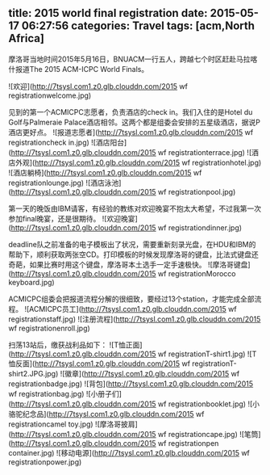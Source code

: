 title: 2015 world final registration
date: 2015-05-17 06:27:56
categories: Travel
tags: [acm,North Africa]
---
摩洛哥当地时间2015年5月16日，BNUACM一行五人，跨越七个时区赶赴马拉喀什报道The 2015 ACM-ICPC World Finals。

![欢迎](http://7tsysl.com1.z0.glb.clouddn.com/2015 wf registrationwelcome.jpg)

<!-- more -->
见到的第一个ACMICPC志愿者，负责酒店的check in。我们入住的是Hotel du Golf与Palmeraie Palace酒店相邻。这两个都是组委会安排的五星级酒店，据说P酒店更好点。
![报道志愿者](http://7tsysl.com1.z0.glb.clouddn.com/2015 wf registrationcheck in.jpg)
![酒店阳台](http://7tsysl.com1.z0.glb.clouddn.com/2015 wf registrationterrace.jpg)
![酒店外观](http://7tsysl.com1.z0.glb.clouddn.com/2015 wf registrationhotel.jpg)
![酒店躺椅](http://7tsysl.com1.z0.glb.clouddn.com/2015 wf registrationlounge.jpg)
![酒店泳池](http://7tsysl.com1.z0.glb.clouddn.com/2015 wf registrationpool.jpg)

第一天的晚饭由IBM请客，有经验的教练对欢迎晚宴不抱太大希望，不过我第一次参加final晚宴，还是很期待。
![欢迎晚宴](http://7tsysl.com1.z0.glb.clouddn.com/2015 wf registrationdinner.jpg)


deadline队之前准备的电子模板出了状况，需要重新刻录光盘，在HDU和IBM的帮助下，顺利获取两张空CD。打印模板的时候发现摩洛哥的键盘，比法式键盘还奇葩，如果比赛时用这个键盘，摩洛哥本土选手一定手速极快。
![摩洛哥键盘](http://7tsysl.com1.z0.glb.clouddn.com/2015 wf registrationMorocco keyboard.jpg)

ACMICPC组委会把报道流程分解的很细致，要经过13个station，才能完成全部流程。
![ACMICPC员工](http://7tsysl.com1.z0.glb.clouddn.com/2015 wf registrationstaff.jpg)
![注册流程](http://7tsysl.com1.z0.glb.clouddn.com/2015 wf registrationenroll.jpg)

扫荡13站后，缴获战利品如下：
![T恤正面](http://7tsysl.com1.z0.glb.clouddn.com/2015 wf registrationT-shirt1.jpg)
![T恤反面](http://7tsysl.com1.z0.glb.clouddn.com/2015 wf registrationT-shirt2.JPG.jpg)
![徽章](http://7tsysl.com1.z0.glb.clouddn.com/2015 wf registrationbadge.jpg)
![背包](http://7tsysl.com1.z0.glb.clouddn.com/2015 wf registrationbag.jpg)
![小册子们](http://7tsysl.com1.z0.glb.clouddn.com/2015 wf registrationbooklet.jpg)
![小骆驼纪念品](http://7tsysl.com1.z0.glb.clouddn.com/2015 wf registrationcamel toy.jpg)
![摩洛哥披肩](http://7tsysl.com1.z0.glb.clouddn.com/2015 wf registrationcape.jpg)
![笔筒](http://7tsysl.com1.z0.glb.clouddn.com/2015 wf registrationpen container.jpg)
![移动电源](http://7tsysl.com1.z0.glb.clouddn.com/2015 wf registrationpower.jpg)
